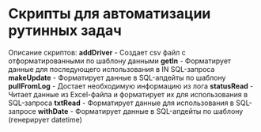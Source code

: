 # Скрипты для автоматизации рутинных задач
Описание скриптов:
    **addDriver** - Создает csv файл с отформатированными по шаблону данными
    **getIn** - Форматирует данные для последующего использования в IN SQL-запроса
    **makeUpdate** - Форматирует данные в SQL-апдейты по шаблону 
    **pullFromLog** - Достает необходимую информацию из лога
    **statusRead** - Читает данные из Excel-файла и форматирует их для использования в SQL-запроса
    **txtRead** - Форматирует данные для использования в SQL-запросе
    **withDate** - Форматирует данные в SQL-апдейты по шаблону (генерирует datetime)